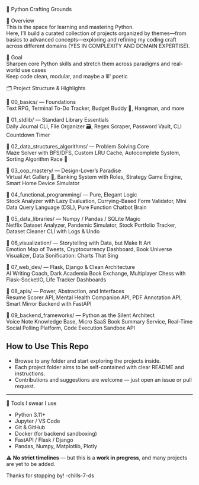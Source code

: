 🐍 Python Crafting Grounds  

🧭 Overview  
This is the space for learning and mastering Python.  
Here, I’ll build a curated collection of projects organized by themes—from basics to advanced concepts—exploring and refining my coding craft across different domains (YES IN COMPLEXITY AND DOMAIN EXPERTISE).

🎯 Goal  
Sharpen core Python skills and stretch them across paradigms and real-world use cases  
Keep code clean, modular, and maybe a lil' poetic

🗂️ Project Structure & Highlights

🔹 00_basics/ — Foundations  
Text RPG, Terminal To-Do Tracker, Budget Buddy 💸, Hangman, and more

🔸 01_stdlib/ — Standard Library Essentials  
Daily Journal CLI, File Organizer 🗃️, Regex Scraper, Password Vault, CLI Countdown Timer

🔺 02_data_structures_algorithms/ — Problem Solving Core  
Maze Solver with BFS/DFS, Custom LRU Cache, Autocomplete System, Sorting Algorithm Race 🏁

🔹 03_oop_mastery/ — Design-Lover’s Paradise  
Virtual Art Gallery 🎨, Banking System with Roles, Strategy Game Engine, Smart Home Device Simulator

🔸 04_functional_programming/ — Pure, Elegant Logic  
Stock Analyzer with Lazy Evaluation, Currying-Based Form Validator, Mini Data Query Language (DSL), Pure Function Chatbot Brain

🔺 05_data_libraries/ — Numpy / Pandas / SQLite Magic  
Netflix Dataset Analyzer, Pandemic Simulator, Stock Portfolio Tracker, Dataset Cleaner CLI with Logs & Undo

🔹 06_visualization/ — Storytelling with Data, but Make It Art  
Emotion Map of Tweets, Cryptocurrency Dashboard, Book Universe Visualizer, Data Sonification: Charts That Sing

🔸 07_web_dev/ — Flask, Django & Clean Architecture  
AI Writing Coach, Dark Academia Book Exchange, Multiplayer Chess with Flask-SocketIO, Life Tracker Dashboards

🔺 08_apis/ — Power, Abstraction, and Interfaces  
Resume Scorer API, Mental Health Companion API, PDF Annotation API, Smart Mirror Backend with FastAPI

🔹 09_backend_frameworks/ — Python as the Silent Architect  
Voice Note Knowledge Base, Micro SaaS Book Summary Service, Real-Time Social Polling Platform, Code Execution Sandbox API

## How to Use This Repo

- Browse to any folder and start exploring the projects inside.
- Each project folder aims to be self-contained with clear README and instructions.
- Contributions and suggestions are welcome — just open an issue or pull request.

---

🔧 Tools I swear I use  
- Python 3.11+
- Jupyter / VS Code
- Git & GitHub
- Docker (for backend sandboxing)
- FastAPI / Flask / Django
- Pandas, Numpy, Matplotlib, Plotly

⚠️ **No strict timelines** — but this is a **work in progress**, and many projects are yet to be added.

Thanks for stopping by! -chills-7-ds
